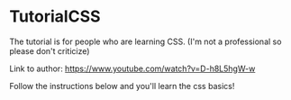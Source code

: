 # TutorialCSS
 The tutorial is for people who are learning CSS. (I'm not a professional so please don't criticize)

Link to author: https://www.youtube.com/watch?v=D-h8L5hgW-w

Follow the instructions below and you'll learn the css basics!
